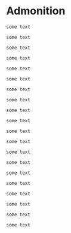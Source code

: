 # Admonition

```ad-note
some text
```

```ad-seealso
some text
```

```ad-abstract
some text
```

```ad-summary
some text
```

```ad-info
some text
```

```ad-todo
some text
```

```ad-tip
some text
```

```ad-hint
some text
```

```ad-important
some text
```

```ad-success
some text
```

```ad-check
some text
```

```ad-done
some text
```

```ad-question
some text
```

```ad-help
some text
```

```ad-faq
some text
```

```ad-warning
some text
```

```ad-failure
some text
```

```ad-example
some text
```

```ad-quote
some text
```

```ad-cite
some text
```

